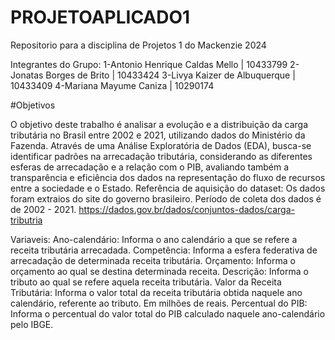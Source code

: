 # PROJETOAPLICADO1
Repositorio para a disciplina de Projetos 1 do Mackenzie 2024

Integrantes do Grupo:
1-Antonio Henrique Caldas Mello | 10433799
2-Jonatas Borges de Brito | 10433424
3-Livya Kaizer de Albuquerque | 10433409
4-Mariana Mayume Caniza | 10290174

#Objetivos

O objetivo deste trabalho é analisar a evolução e a distribuição da carga tributária no Brasil entre 2002 e 2021, utilizando dados do Ministério da Fazenda. Através de uma Análise Exploratória de Dados (EDA), busca-se identificar padrões na arrecadação tributária, considerando as diferentes esferas de arrecadação e a relação com o PIB, avaliando também a transparência e eficiência dos dados na representação do fluxo de recursos entre a sociedade e o Estado.
Referência de aquisição do dataset: Os dados foram extraios do site do governo brasileiro. Período de coleta dos dados é de 2002 - 2021. 
https://dados.gov.br/dados/conjuntos-dados/carga-tributria 

Variaveis:
Ano-calendário: Informa o ano calendário a que se refere a receita tributária arrecadada. 
Competência: Informa a esfera federativa de arrecadação de determinada receita tributária.
Orçamento: Informa o orçamento ao qual se destina determinada receita.
Descrição: Informa o tributo ao qual se refere aquela receita tributária. 
Valor da Receita Tributária: Informa o valor total da receita tributária obtida naquele ano calendário, referente ao tributo. Em milhões de reais. 
Percentual do PIB: Informa o percentual do valor total do PIB calculado naquele ano-calendário pelo IBGE.
